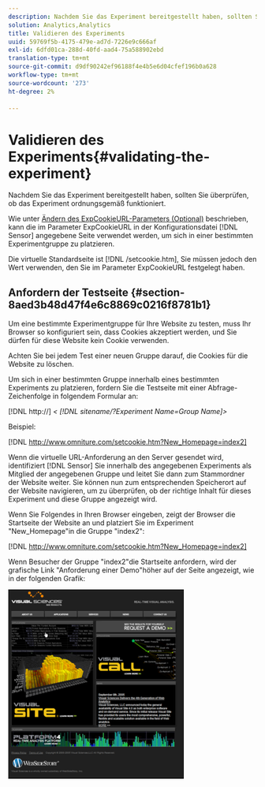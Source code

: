 ```yaml
---
description: Nachdem Sie das Experiment bereitgestellt haben, sollten Sie überprüfen, ob das Experiment ordnungsgemäß funktioniert.
solution: Analytics,Analytics
title: Validieren des Experiments
uuid: 59769f5b-4175-479e-ad7d-7226e9c666af
exl-id: 6dfd01ca-288d-40fd-aad4-75a588902ebd
translation-type: tm+mt
source-git-commit: d9df90242ef96188f4e4b5e6d04cfef196b0a628
workflow-type: tm+mt
source-wordcount: '273'
ht-degree: 2%

---
```


# Validieren des Experiments{#validating-the-experiment}

Nachdem Sie das Experiment bereitgestellt haben, sollten Sie überprüfen, ob das Experiment ordnungsgemäß funktioniert.

Wie unter [Ändern des ExpCookieURL-Parameters (Optional)](../../home/c-undst-ctrld-exp/t-en-ctrld-exp/c-mod-expckurl-prm.md#concept-215bf86bab4e4ec0b0cc803ec48a8fcf) beschrieben, kann die im Parameter ExpCookieURL in der Konfigurationsdatei [!DNL Sensor] angegebene Seite verwendet werden, um sich in einer bestimmten Experimentgruppe zu platzieren.

Die virtuelle Standardseite ist [!DNL /setcookie.htm], Sie müssen jedoch den Wert verwenden, den Sie im Parameter ExpCookieURL festgelegt haben.

## Anfordern der Testseite {#section-8aed3b48d47f4e6c8869c0216f8781b1}

Um eine bestimmte Experimentgruppe für Ihre Website zu testen, muss Ihr Browser so konfiguriert sein, dass Cookies akzeptiert werden, und Sie dürfen für diese Website kein Cookie verwenden.

Achten Sie bei jedem Test einer neuen Gruppe darauf, die Cookies für die Website zu löschen.

Um sich in einer bestimmten Gruppe innerhalb eines bestimmten Experiments zu platzieren, fordern Sie die Testseite mit einer Abfrage-Zeichenfolge in folgendem Formular an:

[!DNL http://] *&lt; [!DNL sitename/?Experiment Name=Group Name]>*

Beispiel:

[!DNL http://www.omniture.com/setcookie.htm?New_Homepage=index2]

Wenn die virtuelle URL-Anforderung an den Server gesendet wird, identifiziert [!DNL Sensor] Sie innerhalb des angegebenen Experiments als Mitglied der angegebenen Gruppe und leitet Sie dann zum Stammordner der Website weiter. Sie können nun zum entsprechenden Speicherort auf der Website navigieren, um zu überprüfen, ob der richtige Inhalt für dieses Experiment und diese Gruppe angezeigt wird.

Wenn Sie Folgendes in Ihren Browser eingeben, zeigt der Browser die Startseite der Website an und platziert Sie im Experiment &quot;New_Homepage&quot;in die Gruppe &quot;index2&quot;:

[!DNL http://www.omniture.com/setcookie.htm?New_Homepage=index2]

Wenn Besucher der Gruppe &quot;index2&quot;die Startseite anfordern, wird der grafische Link &quot;Anforderung einer Demo&quot;höher auf der Seite angezeigt, wie in der folgenden Grafik:

![](assets/TestPage.png)
